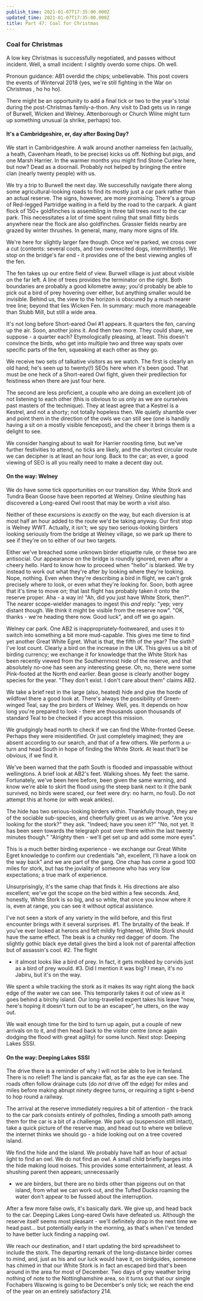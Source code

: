 ```yaml
---
publish_time: 2021-01-07T17:35:00.000Z
updated_time: 2021-01-07T17:35:00.000Z
title: Part 47: Coal for Christmas
---
```


### Coal for Christmas

A low key Christmas is successfully negotiated, and passes without
incident. Well, a small incident: I slightly overdo some chips. Oh
well.

Pronoun guidance: AB1 overdid the chips; unbelievable. This post covers the
events of Winterval 2018 (yes, we're still fighting in the War on Christmas
, ho ho ho).

There might be an opportunity to add a final tick or two to the year's
total during the post-Christmas family-a-thon. Any visit to Dad gets
us in range of Burwell, Wicken and Welney. Attenborough or Church
Wilne might turn up something unusual (a shrike, perhaps) too.

#### It's a Cambridgeshire, er, day after Boxing Day?

We start in Cambridgeshire. A walk around another nameless fen
(actually, a heath, Cavenham Heath, to be precise) kicks us
off. Nothing but pigs, and one Marsh Harrier. In the warmer months you
might find Stone Curlew here, but now? Dead as a doornail. Probably
not helped by bringing the entire clan (nearly twenty people) with us.

We try a trip to Burwell the next day. We successfully navigate there along
some agricultural-looking roads to find its mostly just a car park rather than
an actual reserve. The signs, however, are more promising. There's a group of
Red-legged Partridge waiting in a field by the road to the carpark. A
giant flock of 150+ goldfinches is assembling in three tall trees
_next_ to the car park. This necessitates a lot of time spent ruling
that small flitty birds anywhere near the flock are also
goldfinches. Grassier fields nearby are grazed by winter thrushes. In
general, many, many more signs of life.

We're here for slightly larger fare though. Once we're parked, we
cross over a cut (contents: several coots, and two overexcited dogs,
intermittently). We stop on the bridge's far end - it provides one of
the best viewing angles of the fen.

The fen takes up our entire field of view. Burwell village is just
about visible on the far left. A line of trees provides the terminator
on the right. Both boundaries are probably a good kilometre away;
you'd probably be able to pick out a bird of prey hovering over
either, but anything smaller would be invisible. Behind us, the view
to the horizon is obscured by a much nearer tree line; beyond that
lies Wicken Fen. In summary: much more manageable than Stubb Mill, but
still a wide area.

It's not long before Short-eared Owl #1 appears. It quarters the fen,
carving up the air. Soon, another joins it. And then two more. They
could share, we suppose - a quarter each? Etymologically pleasing, at
least. This doesn't convince the birds, who get into multiple two and
three way spats over specific parts of the fen, squeaking at each
other as they go.

We receive two sets of talkative visitors as we watch. The first is
clearly an old hand; he's seen up to twenty(!) SEOs here when it's
been good. That must be one heck of a Short-eared Owl fight, given
their predilection for feistiness when there are just four here.

The second are less proficient, a couple who are doing an excellent
job of not listening to each other (this is obvious to us only as we
are ourselves past masters of the technique). They at least agree that
a Kestrel is a Kestrel, and not a shorty; not totally hopeless
then. We quietly shamble over and point them in the direction of the
owls we can still see (one is handily having a sit on a mostly visible
fencepost), and the cheer it brings them is a delight to see.

We consider hanging about to wait for Harrier roosting time, but we've
further festivities to attend, no ticks are likely, and the shortest
circular route we can decipher is at least an hour long. Back to the
car; as ever, a good viewing of SEO is all you really need to make a
decent day out.

#### On the way: Welney

We do have some tick opportunities on our transition day. White Stork
and Tundra Bean Goose have been reported at Welney. Online sleuthing
has discovered a Long-eared Owl roost that may be worth a visit also.

Neither of these excursions is _exactly_ on the way, but each
diversion is at most half an hour added to the route we'd be taking
anyway. Our first stop is Welney WWT. Actually, it isn't; we spy two
serious-looking birders looking seriously from the bridge at Welney
village, so we park up there to see if they're on to either of our two
targets.

Either we've breached some unknown birder etiquette rule, or these two
are antisocial. Our appearance on the bridge is roundly ignored, even
after a cheery hello. Hard to know how to proceed when "hello" is
blanked. We try instead to work out what they're after by looking
where they're looking. Nope, nothing. Even when they're describing a
bird in flight, we can't grok precisely where to look, or even what
they're looking for. Soon, both agree that it's time to move on; that
last flight has probably taken it onto the reserve proper. Aha - a way
in! "Ah, did you just have White Stork, then?". The nearer
scope-wielder manages to ingest this _and_ reply: "yep; very distant
though. We think it might be visible from the reserve now". "OK,
thanks - we're heading there now. Good luck", and off we go again.

Welney car park. One AB2 is inappropriately-footweared, and uses
it to switch into something a bit more mud-capable. This gives me time
to find yet another Great White Egret. What is that, the fifth of the
year? The sixth? I've lost count. Clearly a bird on the increase in
the UK. This gives us a bit of birding currency; we exchange it for
knowledge that the White Stork has been recently viewed from the
Southernmost hide of the reserve, and that absolutely no-one has seen
any interesting geese. Oh, no, there were some Pink-footed at the
North end earlier. Bean goose is clearly another bogey species for the
year. "They don't exist. I don't care about them" claims AB2.

We take a brief rest in the large (also, heated) hide and give the
horde of wildfowl there a good look at. There's always the possibility
of Green-winged Teal, say the pro birders of Welney. Well, yes. It
depends on how long you're prepared to look - there are thousands upon
thousands of standard Teal to be checked if you accept this mission.

We grudgingly head north to check if we can find the White-fronted
Geese. Perhaps they were misidentified. Or just completely imagined;
they are absent according to our search, and that of a few others. We
perform a u-turn and head South in hope of finding the White Stork. At least
that'll be obvious, if we find it.

We've been warned that the path South is flooded and impassable without
wellingtons. A brief look at AB2's feet. Walking shoes. My feet: the
same. Fortunately, we've been here before, been given the same
warning, and know we're able to skirt the flood using the steep bank
next to it (the bank survived, no birds were scared, our feet were
dry: no harm, no foul). Do not attempt this at home (or with weak ankles).

The hide has two serious-looking birders within. Thankfully though,
they are of the sociable sub-species, and cheerfully greet us as we
arrive. "Are you looking for the stork?" they ask. "Indeed; have you
seen it?" "No, not yet. It has been seen towards the telegraph post
over there within the last twenty minutes though." "Alrighty then -
we'll get set up and add some more eyes".

This is a much better birding experience - we exchange our Great White
Egret knowledge to confirm our credentials "ah, excellent, I'll have a
look on the way back" and we are part of the gang. One chap has come a
good 100 miles for stork, but has the joviality of someone who has
very low expectations; a true mark of experience.

Unsurprisingly, it's the same chap that finds it. His directions are
also excellent; we've got the scope on the bird within a few
seconds. And, honestly, White Stork is so big, and so white, that once
you know where it is, even at range, you can see it without optical
assistance.

I've not seen a stork of any variety in the wild before, and this
first encounter brings with it several surprises. #1. The brutality of
the beak. If you've ever looked at herons and felt mildly frightened,
White Stork should have the same effect. The beak is a chunky red
dagger of doom. The slightly gothic black eye detail gives the bird a
look not of parental affection but of assassin's cool. #2. The flight
- it almost looks like a bird of prey. In fact, it gets mobbed by
corvids just as a bird of prey would. #3. Did I mention it was big? I
mean, it's no Jabiru, but it's on the way.

We spent a while tracking the stork as it makes its way right along
the back edge of the water we can see. This temporarily takes it out
of view as it goes behind a birchy island. Our long-travelled expert
takes his leave "now, here's hoping it doesn't turn out to be an
escapee", he utters, on the way out.

We wait enough time for the bird to turn up again, put a couple of new
arrivals on to it, and then head back to the visitor centre (once again
dodging the flood with great agility) for some lunch. Next stop:
Deeping Lakes SSSI.

#### On the way: Deeping Lakes SSSI

The drive there is a reminder of why I will not be able to live in
fenland. There is no relief! The land is pancake flat, as far as the
eye can see. The roads often follow drainage cuts (do _not_ drive off
the edge) for miles and miles before making abrupt ninety degree
turns, or requiring a tight s-bend to hop round a railway.

The arrival at the reserve immediately requires a bit of attention -
the track to the car park consists entirely of potholes, finding a
smooth path among them for the car is a bit of a challenge. We park up
(suspension still intact), take a quick picture of the reserve map,
and head out to where we believe the internet thinks we should go - a
hide looking out on a tree covered island.

We find the hide and the island. We probably have half an hour of
actual light to find an owl. We do not find an owl. A small child
briefly barges into the hide making loud noises. This provides some
entertainment, at least. A shushing parent then appears; unnecessarily
- we are birders, but there are no birds other than pigeons out on
that island, from what we can work out, and the Tufted Ducks roaming
the water don't appear to be fussed about the interruption.

After a few more false owls, it's basically dark. We give up, and head
back to the car. Deeping Lakes Long-eared Owls have defeated
us. Although the reserve itself seems most pleasant - we'll definitely
drop in the next time we head past... but potentially early in the
morning, as that's when I've tended to have better luck finding a
napping owl.

We reach our destination, and I start updating the bird spreadsheet to
include the stork. The departing remark of the long-distance birder
comes to mind, and, just as his and our luck would have it, on
birdguides, someone has chimed in that our White Stork is in fact an
escaped bird that's been around in the area for most of December. Two
days of grey weather bring nothing of note to the Nottinghamshire
area, so it turns out that our single Fochabers Waxwing is going to be
December's only tick; we reach the end of the year on an entirely
satisfactory 214.